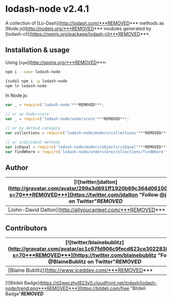 # lodash-node v2.4.1

A collection of [Lo-Dash](http://lodash.com/***REMOVED*** methods as [Node.js](http://nodejs.org/***REMOVED*** modules generated by [lodash-cli](https://npmjs.org/package/lodash-cli***REMOVED***.

## Installation & usage

Using [`npm`](http://npmjs.org/***REMOVED***:

```bash
npm i --save lodash-node

{sudo} npm i -g lodash-node
npm ln lodash-node
```

In Node.js:

```js
var _ = require('lodash-node'***REMOVED***;

// or as Underscore
var _ = require('lodash-node/underscore'***REMOVED***;

// or by method category
var collections = require('lodash-node/modern/collections'***REMOVED***;

// or individual methods
var isEqual = require('lodash-node/modern/objects/isEqual'***REMOVED***;
var findWhere = require('lodash-node/underscore/collections/findWhere'***REMOVED***;
```

## Author

| [![twitter/jdalton](http://gravatar.com/avatar/299a3d891ff1920b69c364d061007043?s=70***REMOVED***](https://twitter.com/jdalton "Follow @jdalton on Twitter"***REMOVED*** |
|---|
| [John-David Dalton](http://allyoucanleet.com/***REMOVED*** |

## Contributors

| [![twitter/blainebublitz](http://gravatar.com/avatar/ac1c67fd906c9fecd823ce302283b4c1?s=70***REMOVED***](https://twitter.com/blainebublitz "Follow @BlaineBublitz on Twitter"***REMOVED*** | [![twitter/kitcambridge](http://gravatar.com/avatar/6662a1d02f351b5ef2f8b4d815804661?s=70***REMOVED***](https://twitter.com/kitcambridge "Follow @kitcambridge on Twitter"***REMOVED*** | [![twitter/mathias](http://gravatar.com/avatar/24e08a9ea84deb17ae121074d0f17125?s=70***REMOVED***](https://twitter.com/mathias "Follow @mathias on Twitter"***REMOVED*** |
|---|---|---|
| [Blaine Bublitz](http://www.iceddev.com/***REMOVED*** | [Kit Cambridge](http://kitcambridge.be/***REMOVED*** | [Mathias Bynens](http://mathiasbynens.be/***REMOVED*** |

[![Bitdeli Badge](https://d2weczhvl823v0.cloudfront.net/lodash/lodash-node/trend.png***REMOVED***](https://bitdeli.com/free "Bitdeli Badge"***REMOVED***
